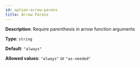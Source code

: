 ```yaml
---
id: option-arrow-parens
title: Arrow Parens
---
```

**Description**: Require parenthesis in arrow function arguments

**Type**: `string`

**Default**: `"always"`

**Allowed values**: `"always"` or `"as-needed"`
